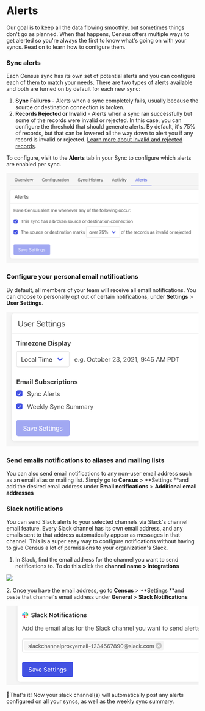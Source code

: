 # Alerts

Our goal is to keep all the data flowing smoothly, but sometimes things don't go as planned. When that happens, Census offers multiple ways to get alerted so you're always the first to know what's going on with your syncs. Read on to learn how to configure them.

### **Sync alerts**

Each Census sync has its own set of potential alerts and you can configure each of them to match your needs. There are two types of alerts available and both are turned on by default for each new sync:

1. **Sync Failures** - Alerts when a sync completely fails, usually because the source or destination connection is broken.
2. **Records Rejected or Invalid** - Alerts when a sync ran successfully but some of the records were invalid or rejected. In this case, you can configure the threshold that should generate alerts. By default, it's 75% of records, but that can be lowered all the way down to alert you if any record is invalid or rejected. [Learn more about invalid and rejected records](core-concept.md#understanding-sync-history).

To configure, visit to the **Alerts** tab in your Sync to configure which alerts are enabled per sync.

![](<../.gitbook/assets/Screen Shot 2021-10-23 at 9.29.15 AM.png>)

### Configure your personal email notifications

By default, all members of your team will receive all email notifications. You can choose to personally opt out of certain notifications, under **Settings** > **User Settings**.

![](<../.gitbook/assets/Screen Shot 2021-10-23 at 9.45.37 AM.png>)

### Send emails notifications to aliases and mailing lists

You can also send email notifications to any non-user email address such as an email alias or mailing list. Simply go to **Census** > **Settings **and add the desired email address under **Email notifications** > **Additional email addresses**

### Slack notifications

You can send Slack alerts to your selected channels via Slack's channel email feature. Every Slack channel has its own email address, and any emails sent to that address automatically appear as messages in that channel. This is a super easy way to configure notifications without having to give Census a lot of permissions to your organization's Slack.&#x20;

1. In Slack, find the email address for the channel you want to send notifications to. To do this click the **channel name > Integrations**

![](../.gitbook/assets/get\_slack\_channel\_email.png)

2\. Once you have the email address, go to **Census** > **Settings **and paste that channel's email address under **General** > **Slack Notifications**

![](<../.gitbook/assets/Screen Shot 2021-10-23 at 9.47.52 AM.png>)

:tada:That's it! Now your slack channel(s) will automatically post any alerts configured on all your syncs, as well as the weekly sync summary.&#x20;

